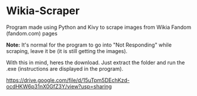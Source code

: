 # Wikia-Scraper
Program made using Python and Kivy to scrape images from Wikia Fandom (fandom.com) pages

**Note:** It's normal for the program to go into "Not Responding" while scraping, leave it be (it is still getting the images).

With this in mind, heres the download. Just extract the folder and run the .exe (instructions are displayed in the program).

https://drive.google.com/file/d/15uTpm5DEchKzd-ocdHKW6p31nX0GfZ3Y/view?usp=sharing
